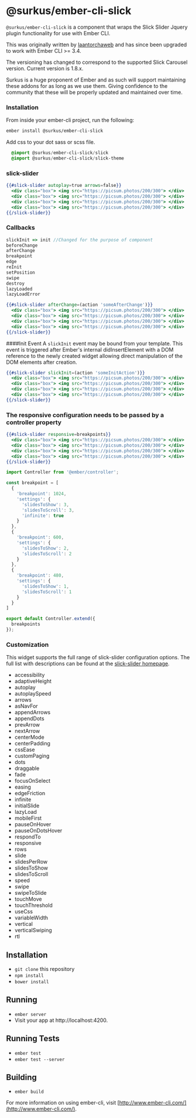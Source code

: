 # @surkus/ember-cli-slick

`@surkus/ember-cli-slick` is a component that wraps the Slick Slider Jquery plugin functionality for use with Ember CLI.

This was originally written by [laantorchaweb](https://github.com/laantorchaweb/ember-cli-slick) and has since been upgraded to work with Ember CLI >= 3.4.

The versioning has changed to correspond to the supported Slick Carousel version. Current version is 1.8.x.

Surkus is a huge proponent of Ember and as such will support maintaining these addons for as long as we use them. Giving confidence to the community that these will be properly updated and maintained over time.

### Installation

From inside your ember-cli project, run the following:

```bash
ember install @surkus/ember-cli-slick
```

Add css to your dot sass or scss file.

```sass
  @import @surkus/ember-cli-slick/slick
  @import @surkus/ember-cli-slick/slick-theme
```

### slick-slider

```hbs
{{#slick-slider autoplay=true arrows=false}}
  <div class="box"> <img src="https://picsum.photos/200/300"> </div>
  <div class="box"> <img src="https://picsum.photos/200/300"> </div>
  <div class="box"> <img src="https://picsum.photos/200/300"> </div>
  <div class="box"> <img src="https://picsum.photos/200/300"> </div>
{{/slick-slider}}
```

### Callbacks

```js
slickInit => init //Changed for the purpose of component
beforeChange
afterChange
breakpoint
edge
reInit
setPosition
swipe
destroy
lazyLoaded
lazyLoadError
```

```hbs
{{#slick-slider	afterChange=(action 'someAfterChange')}}
  <div class="box"> <img src="https://picsum.photos/200/300"> </div>
  <div class="box"> <img src="https://picsum.photos/200/300"> </div>
  <div class="box"> <img src="https://picsum.photos/200/300"> </div>
  <div class="box"> <img src="https://picsum.photos/200/300"> </div>
{{/slick-slider}}
```

####Init Event
A `slickInit` event may be bound from your template. This event is triggered after Ember's internal didInsertElement with a DOM reference to the newly created widget allowing direct manipulation of the DOM elements after creation.

```hbs
{{#slick-slider	slickInit=(action 'someInitAction')}}
  <div class="box"> <img src="https://picsum.photos/200/300"> </div>
  <div class="box"> <img src="https://picsum.photos/200/300"> </div>
  <div class="box"> <img src="https://picsum.photos/200/300"> </div>
  <div class="box"> <img src="https://picsum.photos/200/300"> </div>
{{/slick-slider}}
```

### The responsive configuration needs to be passed by a controller property

```hbs
{{#slick-slider	responsive=breakpoints}}
  <div class="box"> <img src="https://picsum.photos/200/300"> </div>
  <div class="box"> <img src="https://picsum.photos/200/300"> </div>
  <div class="box"> <img src="https://picsum.photos/200/300"> </div>
  <div class="box"> <img src="https://picsum.photos/200/300"> </div>
{{/slick-slider}}
```

```js
import Controller from '@ember/controller';

const breakpoint = [
  {
    'breakpoint': 1024,
    'settings': {
      'slidesToShow': 3,
      'slidesToScroll': 3,
      'infinite': true
    }
  },
  {
    'breakpoint': 600,
    'settings': {
      'slidesToShow': 2,
      'slidesToScroll': 2
    }
  },
  {
    'breakpoint': 480,
    'settings': {
      'slidesToShow': 1,
      'slidesToScroll': 1
    }
  }
]

export default Controller.extend({
  breakpoints
});
```

### Customization
This widget supports the full range of slick-slider configuration options. The full list with descriptions can be found at the [slick-slider homepage](http://kenwheeler.github.io/slick/).

* accessibility
* adaptiveHeight
* autoplay
* autoplaySpeed
* arrows
* asNavFor
* appendArrows
* appendDots
* prevArrow
* nextArrow
* centerMode
* centerPadding
* cssEase
* customPaging
* dots
* draggable
* fade
* focusOnSelect
* easing
* edgeFriction
* infinite
* initialSlide
* lazyLoad
* mobileFirst
* pauseOnHover
* pauseOnDotsHover
* respondTo
* responsive
* rows
* slide
* slidesPerRow
* slidesToShow
* slidesToScroll
* speed
* swipe
* swipeToSlide
* touchMove
* touchThreshold
* useCss
* variableWidth
* vertical
* verticalSwiping
* rtl


## Installation

* `git clone` this repository
* `npm install`
* `bower install`

## Running

* `ember server`
* Visit your app at http://localhost:4200.

## Running Tests

* `ember test`
* `ember test --server`

## Building

* `ember build`

For more information on using ember-cli, visit [http://www.ember-cli.com/](http://www.ember-cli.com/).
